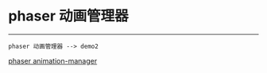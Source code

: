 phaser 动画管理器
=====
* * *
```text
phaser 动画管理器 --> demo2
```

[phaser animation-manager](https://phaser.io/phaser3/api/animation-manager)